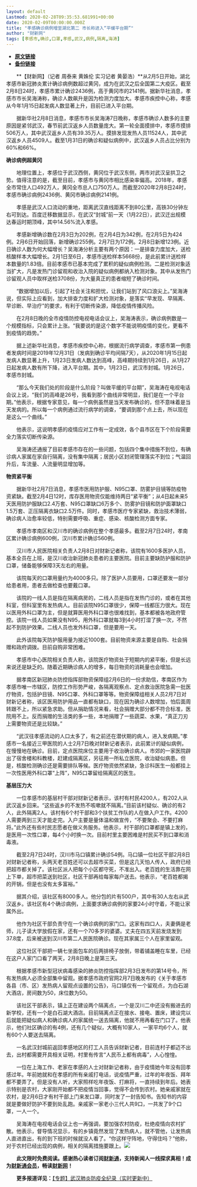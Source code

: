 ```yaml
---
layout: default
Lastmod: 2020-02-28T09:35:53.681991+00:00
date: 2020-02-09T00:00:00.000Z
title: "孝感确诊病例增至湖北第二 市长称进入“平缓平台期”"
author: "财新网"
tags: [孝感市,确诊,口罩,孝感,武汉,病例,隔离,海涛]
---
```


* [**原文链接**](http://china.caixin.com/2020-02-09/101513251.html)
* [**备份链接**](https://archive.is/GbVYW)


　　**【财新网】（记者 周泰来 黄姝伦 实习记者 黄晏浩）**从2月5日开始，湖北孝感市新冠肺炎累计确诊病例数超过黄冈，成为在武汉之后全国第二大疫区。截至2月8日24时，孝感市累计确诊2436例，高于黄冈市的2141例。据新华社消息，孝感市市长吴海涛称，确诊人数飙升是因为检测力度加大。孝感市疾控中心称，孝感从今年1月15日起发病人数显著上升，目前已进入平台期。

　　据新华社2月8日消息，孝感市市长吴海涛7日晚称，孝感市确诊人数多的主要原因是紧邻武汉，春节前武汉返乡人员数量庞大。第一轮全面摸排中，孝感市摸排506万人，其中武汉返乡人员有39.35万人。摸排发现发热人员11524人，其中武汉返乡人员4509人。截至1月31日的确诊和疑似病例中，武汉返乡人员占比分别为60%和66%。

**确诊病例超黄冈**

　　地理位置上，孝感位于武汉西侧，黄冈位于武汉东侧，两市对武汉呈拱卫之势。值得注意的是，截至目前，孝感市与黄冈市相比感染率偏高。2018年，孝感全市常住人口492万人，黄冈全市总人口750万人。而截至2020年2月8日24时，孝感市确诊病例2436例、黄冈市确诊病例2141例。

　　孝感是武汉人口流动的重地，距离武汉直线距离不到80公里，高铁30分钟左右可到达。百度迁移数据显示，在武汉“封城”前一天（1月22日），武汉迁出规模达春运时期顶峰，其中14.56%流入孝感。

　　孝感新增确诊数在2月3日为202例，在2月4日为342例，在2月5日为424例。2月6日开始回落，新增确诊255例。2月7日为172例。2月8日新增123例。近日确诊人数为何大幅增长？吴海涛分析主要有两个原因：一是排查力度加大，送检核酸样本大幅增长。2月1日至6日，孝感市送检样本5668份，是此前累计送检样本数量的1.83倍。目前孝感市已基本完成了累积的疑似病例检测。二是检测对象适当扩大，凡是发热门诊留观和收治入院的疑似病例都纳入检测对象。其中从发热门诊留观人员中取样送检3708份，为大量真正的患者缩短了确诊时间。

　　“数据增加以后，引起了社会关注和担忧，让我们站到了风口浪尖上。”吴海涛说，但实际上应看到，加大排查力度和扩大检测对象，是落实“早发现、早隔离、早诊断、早治疗”的要求，有利于切断传染源，降低疫情传播风险。

　　在2月8日晚的全市疫情防控电视电话会议上，吴海涛表示，确诊病例数是一个规模指标，只会累计上涨。“我要说的是这个数字不能说明疫情的变化，更看不到疫情的趋势。”

　　据上述新华社消息，孝感市疾控中心称，根据流行病学调查，孝感市第一例患者发病时间是2019年12月31日（发病到确诊平均间隔7天），从2020年1月15日起发病人数显著上升，1月23日发病人数达到高峰，高峰期持续到1月26日，从1月27日起发病人数有所下降，进入平台期。其中，1月23日，武汉市封城。1月26日，孝感市封城。

　　“那么今天我们处的阶段是什么阶段？叫做平缓的平台期”，吴海涛在电视电话会议上说，“我们的高峰是26号，我看到那个曲线非常明显，我们是在一个平台期。”他表示，根据专家意见，每一个病例虽然是当天发布确诊的，但不意味着是当天发病的。所以每一个病例通过流行病学的调查，“要调到那个点上去，所以现在是这么一个曲线。”

　　他表示，这说明孝感的疫情应对工作有一定成效，各个县市区在下个阶段需要全力落实切断传染源。

　　吴海涛还通报了目前孝感市存在的一些问题，包括四个集中措施不到位，有确诊病人家属在家自行隔离，没有集中隔离；居民小区封闭管理落实不到位；气温回升后，车流量、人流量明显增加等。

**物资紧平衡**

　　据新华社2月7日消息，孝感市医用防护服、N95口罩、防雾护目镜等防疫物资紧缺。截至2月4日12时，库存医用物资仅能维持两日“紧平衡”；从4日起未来5天医用防护服缺口2.4万套、N95口罩缺口6万多个、防雾护目镜和防护面罩缺口1.5万套、正压隔离衣缺口2.5万件。同时，孝感市医疗专家紧缺，救治技术薄弱，确诊病人治愈率较低，特别需要呼吸、重症、感染、核酸检测方面专家。

　　孝感市孝南区和汉川市的确诊病例在整个孝感最多。截至2月7日24时，孝南区累计确诊病例600例，汉川市累计确诊560例。

　　汉川市人民医院相关负责人2月8日对财新记者称，该院有1600多医护人员，基本全员在上班，是汉川收治新冠肺炎患者的主要医院。目前主要缺防护服和防护口罩，储备能够保障3天左右的用量。

　　该院每天的口罩用量约为4000多只。除了医护人员要用，口罩还要发一部分给患者用，患者去做检查也要戴口罩。

　　该院的一线人员是指在隔离病房的，二线人员是指在发热门诊的，或者在其他科室，但科室里有发热病人。目前该院N95口罩很少，保障一线都压力很大。现在以医用外科口罩为主，但是就算医用外科口罩也很难找到，基本都被各地政府管控。该院一线人员如果没有N95，用外科口罩就每3到4小时打湿了换一次，不然起不到防护效果。二线人员也发外科口罩，但是要用一天。

　　此外该院每天防护服用量为接近1000套。目前物资来源主要是自购、社会捐赠和政府调拨。目前自购非常困难。

　　孝感市中心医院相关负责人称，该院医疗物资处于短期内的紧平衡，但是长远来说还是缺乏的。随着近期确诊病人的增多，每日物资的消耗量也会增加。

　　据孝南区新冠肺炎防控指挥部物资保障组2月6日的一份求助信，孝南区作为孝感市唯一市辖区，防控工作形势严峻，各隔离观察点、定点救治医院急需一批医疗物资，包括护目镜、N95口罩、外科口罩等等。物资保障组相关人员2月7日对财新记者称，该区医用防护用品一直都有缺口，现在因为确诊人数增加，怕后面周转跟不上，所以紧急求助。但从捐助情况来看，社会捐赠大部分都不符合标准，医院用不上。反而捐赠的生活类的多一些，本地捐赠了一些蔬菜、水果，“真正刀刃上需要物资还是比较缺。”

　　“武汉往孝感流动的人口太多了，有之前还在潜伏期的病人，进入发病期。”孝感市一名接近三甲医院的人士2月7日晚对财新记者表示，此前累计的疑似病例，在慢慢地在确诊。目前，定点医院床位主要用于收治确诊病人。市郊的一家医院辟出了宿舍楼和科教楼，赶建成隔离区，另征用一所私立医院，收治疑似病患。但是，核酸检测确诊还是需要排队等候。医疗物资依然紧缺，急诊科医生一般都挂上一次性医用外科口罩“上阵”，N95口罩留给隔离区的医生。

**基层压力大**

　　一位孝感市的基层村干部对财新记者表示，该村有村民4200人，有202人从武汉返乡回来。“这些返乡的不发热不咳嗽就不隔离。”目前该村疑似、确诊的有2人，此外隔离2人。该村有6个村干部和3个扶贫工作队的人在做入户工作。4200人需要两到三天才能走完。入户主要是量体温和做宣传，“不要聚会、不要打麻将。”此外还有些村民志愿者在做义务服务。他表示，村干部的口罩都是镇上发的，是医用一次性口罩，每4个小时换一次。目前村里主要困难是村民买不到口罩和消毒液。

　　截至2月7日24时，汉川市马口镇累计确诊54例。马口镇一位社区干部2月8日对财新记者称，头两天老百姓还可以去超市买菜，但是这几天怕人传人，政府已经把超市都关掉了。该社区派人把每个小区都守死，不准出入。老百姓的生活靠在网上下单，超市把菜送到社区，社区干部再给每家每户送去。他表示，“老百姓都揭的开锅，但是也没有太多富裕。”

　　据其介绍，该社区有8000多人。他分包的片有500户，其中有30人左右从武汉返乡。该社区有4个确诊病例，上面要求确诊病例的家要24小时守着，不能让家属外出。

　　他作为社区干部负责守在一个确诊病例的家门口。这家有四口人，夫妻俩是老师，儿子读大学放假在家，还有一个70多岁的婆婆。丈夫在四五天前发烧发到37.8度，后来被送到汉川市第二人民医院确诊。现在其家属三个人在家里留观。

　　这位社区干部把一辆七坐面包车的后两排椅子放倒，带着铺盖睡在车里，已经在这户人家门口看了两天，2月8日晚上是第三天。

　　根据孝感市新型冠状病毒感染的肺炎防控指挥部2月3日发布的第14号令，所有发热病人必须全部集中留观。据孝感市政府官网2月7日晚发布的《关于孝感市各县（市、区）发热病人留观点设置的公告》，马口镇仅有一个留观点，为白石湖大酒店，房间数为50，床位数为50。

　　该社区干部表示，镇上正在建设两个隔离点，一个是汉川二中还没有搬进去的新学校，还有一个是白石湖大酒店。目前隔离点正在接水、接电、置床，建设完以后就能把疑似病人和确诊病人的家属统一送去隔离，他就不用再看在门口了。他表示，他们社区确诊的有4例，还有几个疑似，大概有10家人，一家平均6个人，就有60个人要送去隔离。

　　一名武汉封城前返回孝感地区的打工人员告诉财新记者，目前连村子都迈不出去，出村都需要开具相关证明，村里有传言“人民币上都有病毒”，人心惶惶。

　　一位在上海工作、老家在孝感的人士对财新记者称，由于疫情她今年没有回孝感过年。年前她就和在孝感的所有亲戚打电话，说疫情严重，过年的年夜饭、拜年都不要弄了。但是没有人听，大家照样吃年夜饭、打麻将，一直持续到年后。她表示特别是农村，大家刚开始都不把疫情当回事，觉得不会传到农村。她亲戚家就在农村，是2月6日才有村干部上门来发口罩，同时发了一封告知书。告知书的内容就是要做好防护不要到处乱跑。亲戚家一家老小三代人共9口，一共发了9个口罩，一人一个。

　　吴海涛在电视电话会议上也一再强调，要加强农村防疫，杜绝疫情向农村扩散。他表示，督导情况显示，有的乡镇竟然发现了发热病人，就不管他，让发热病人直进直出，有的到下班的时候就没人看了。“你这样守阵地，守得住吗？”他称，对于农村已经出现的病例，相关的隔离措施要跟上。[![](/images/post/d02a42d9cb3dec9320e5f550278911c7.ico)](http://china.caixin.com/2020-02-09/101513251.html)

　　**此文限时免费阅读。感谢热心读者订阅[财新通](http://mall.caixin.com/mall/web/product/product.html?id=733&originReferrer=appfree&channelSource=appfree)，支持新闻人一线探求真相！成为[财新通会员](http://mall.caixin.com/mall/web/list/list.html?type=127&originReferrer=appfree&channelSource=appfree)，畅读[财新网](https://datayi.cn/1lnZaaidYRRn)！**

　　**更多报道详见：**[【专题】武汉肺炎防疫全纪录（实时更新中）](http://m.app.caixin.com/m_topic_detail/1473.html)

